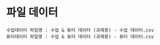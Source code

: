 # 파일 데이터
    수업데이터 파일명 : 수업 & 튜터 데이터 (과제용) - 수업 데이터.csv
    튜터데이터 파일명 : 수업 & 튜터 데이터 (과제용) - 튜터 데이터.csv